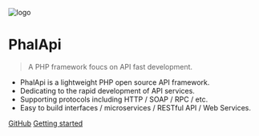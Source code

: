 ![logo](https://www.phalapi.net/images/banner_logo.png)

# PhalApi

> A PHP framework foucs on API fast development.

- PhalApi is a lightweight PHP open source API framework.
- Dedicating to the rapid development of API services.
- Supporting protocols including HTTP / SOAP / RPC / etc.
- Easy to build interfaces / microservices / RESTful API / Web Services.

[GitHub](https://github.com/phalapi/phalapi/)
[Getting started](/v2.0/tutorial)


